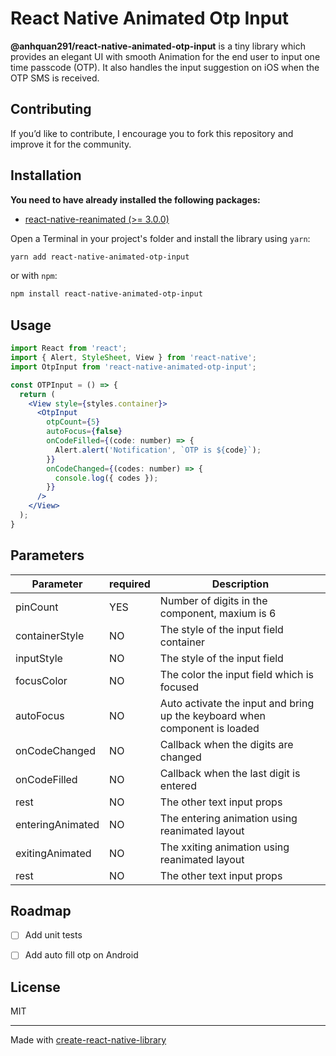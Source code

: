 # React Native Animated Otp Input

**@anhquan291/react-native-animated-otp-input** is a tiny library which provides an elegant UI with smooth Animation for the end user to input one time passcode (OTP). It also handles the input suggestion on iOS when the OTP SMS is received.

## Contributing
If you’d like to contribute, I encourage you to fork this repository and improve it for the community.


## Installation

**You need to have already installed the following packages:**

- [react-native-reanimated (>= 3.0.0)](https://docs.swmansion.com/react-native-reanimated/docs/installation)

Open a Terminal in your project's folder and install the library using `yarn`:

```sh
yarn add react-native-animated-otp-input
```

or with `npm`:

```sh
npm install react-native-animated-otp-input
```

## Usage

```jsx
import React from 'react';
import { Alert, StyleSheet, View } from 'react-native';
import OtpInput from 'react-native-animated-otp-input';

const OTPInput = () => {
  return (
    <View style={styles.container}>
      <OtpInput
        otpCount={5}
        autoFocus={false}
        onCodeFilled={(code: number) => {
          Alert.alert('Notification', `OTP is ${code}`);
        }}
        onCodeChanged={(codes: number) => {
          console.log({ codes });
        }}
      />
    </View>
  );
}
```

## Parameters

| Parameter               | required | Description                                                                                     |
| ----------------------- | -------- | ----------------------------------------------------------------------------------------------- |
| pinCount                | YES      | Number of digits in the component, maxium is 6                                                  |
| containerStyle          | NO       | The style of the input field container                                                          |
| inputStyle              | NO       | The style of the input field                                                                    |
| focusColor              | NO       | The color the input field which is focused                                                      |
| autoFocus               | NO       | Auto activate the input and bring up the keyboard when component is loaded                      |
| onCodeChanged           | NO       | Callback when the digits are changed                                                            |
| onCodeFilled            | NO       | Callback when the last digit is entered                                                         |
| rest                    | NO       | The other text input props                                                                      |
| enteringAnimated        | NO       | The entering animation using reanimated layout                                                  |
| exitingAnimated         | NO       | The xxiting animation using reanimated layout                                                   |
| rest                    | NO       | The other text input props                                                                      |


## Roadmap

- [ ] Add unit tests
- [ ] Add auto fill otp on Android


## License

MIT

---

Made with [create-react-native-library](https://github.com/callstack/react-native-builder-bob)
